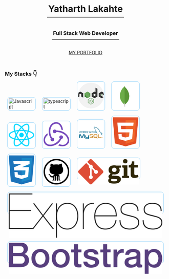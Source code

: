 <!DOCTYPE html>
<html>
  <head>
    <title>Parcel Sandbox</title>
    <meta charset="UTF-8" />
    <style>
      * {
        margin: 0;
        padding: 0;
      }
      .flexCOl {
        display: flex;
        flex-direction: column;
        justify-content: center;
        align-items: center;
        gap: 0.5rem;
      }
      .underlined {
        /* background-color: aquamarine; */
        padding: 0.5rem 0.2rem;
        border-bottom: 2px solid black;
      }
      .stack {
        display: inline-block;
        margin: 0.5rem;
        width: 80px;
        height: auto;
        /* background: blanchedalmond; */
        border: 1px solid lightskyblue;
        border-radius: 0.5rem;
        padding:0.2rem;  
        background:rgba(255,255,255,0.8)      
      }
      .stack img{
        object-fit: cover;      
      }
      p{
        margin:1rem;
      }
      a{
        margin: 1rem 0;
        padding:0.5rem;
        font-weight:2rem;
        cursor:pointer;
        border-radius:0.5rem;
      }
      a:hover{
        background:lightgreen;
        transition: ease-in 0.5s;
        color: blue;
      }
    </style>

  </head>

  <body>
    <div class="flexCOl">
      <h1 class="underlined">
        Yatharth Lakahte
      </h1>
      <h3 class="underlined">
        Full Stack Web Developer
      </h3>
      <a href="https://code-y02.github.io/" target="_blank" rel="noopener noreferrer">MY PORTFOLIO</a>
    </div>
    <div class="flexCol">
      <h3>My Stacks 👇</h3>
      <div class="stack">
        <img src="https://upload.wikimedia.org/wikipedia/commons/9/99/Unofficial_JavaScript_logo_2.svg" alt="Javascript" />
      </div>
      <div class="stack">
        <img src="https://upload.wikimedia.org/wikipedia/commons/f/f5/Typescript.svg" alt="typescript" />
      </div>
      <div class="stack">
        <img src="./assets/nodejs.svg" alt="#" />
      </div>
      <div class="stack">
        <img src="./assets/mongodb.svg" alt="#" />
      </div>
      <div class="stack">
        <img src="./assets/react.svg" width="300" alt="#" />
      </div>
      <div class="stack">
        <img src="./assets/redux.svg" alt="redux" />
      </div>
      <div class="stack">
        <img src="./assets/mysql.svg" alt="mysql" />
      </div>
      <div class="stack">
        <img src="./assets/html.svg" alt="html" />
      </div>
      <div class="stack">
        <img src="./assets/css.svg"   alt="css" />
      </div>
      <div class="stack">
        <img src="./assets/github.svg"   alt="css" />
      </div>
      <div class="stack" style="width:auto; height:60px">
        <img src="./assets/git.svg" height="80"    alt="css" />
      </div>
      <div class="stack" style="width:auto; height:60px" >
        <img src="./assets/express.svg" alt="express" />
      </div>
      <div class="stack" style="width:auto; height:60px;" >
        <img src="./assets/bootstrap.svg" alt="bootstarp" />
      </div>
    </div>

  </body>
</html>
